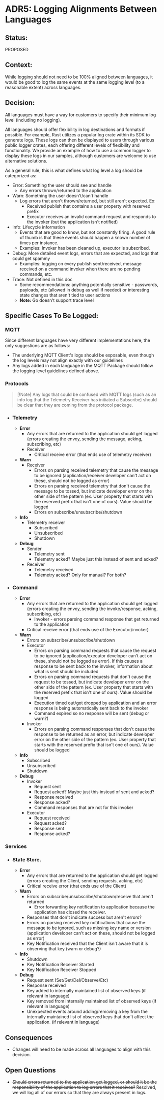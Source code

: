 # ADR5: Logging Alignments Between Languages

## Status: 

PROPOSED

## Context: 

While logging should not need to be 100% aligned between languages, it would be good to log the same events at the same logging level (to a reasonable extent) across languages.

## Decision:

All languages must have a way for customers to specify their minimum log level (including no logging).

All languages should offer flexibility in log destinations and formats if possible. For example, Rust utilizes a popular log crate within its SDK to generate logs. These logs can then be displayed to users through various public logger crates, each offering different levels of flexibility and functionality. We provide an example of how to use a common logger to display these logs in our samples, although customers are welcome to use alternative solutions.

As a general rule, this is what defines what log level a log should be categorized as:
- Error: Something the user should see and handle
  - Any errors thrown/returned to the application
- Warn: Something the user doesn't/can't handle
  - Log errors that aren't thrown/returned, but still aren't expected. Ex:
    - Received publish that contains a user property with reserved prefix
    - Executor receives an invalid command request and responds to the invoker (but the application isn't notified)  
- Info: Lifecycle information
  - Events that are good to know, but not constantly firing. A good rule of thumb is that these events should happen a known number of times per instance.
  - Examples: Invoker has been cleaned up, executor is subscribed.
- Debug: More detailed event logs, errors that are expected, and logs that could get spammy
  - Examples: logging on every publish sent/received, message received on a command invoker when there are no pending commands, etc.
- Trace: Not defined in this doc
  - Some recommendations: anything potentially sensitive - passwords, payloads, etc (allowed in debug as well if needed) or interesting state changes that aren't tied to user actions
  - **Note:** Go doesn't support trace level

## Specific Cases To Be Logged:
### MQTT

Since different languages have very different implementations here, the only suggestions are as follows:
- The underlying MQTT Client's logs should be exposable, even though the log levels may not align exactly with our guidelines
- Any logs added in each language in the MQTT Package should follow the logging level guidelines defined above.

### Protocols
  > [!Note] Any logs that could be confused with MQTT logs (such as an info log that the Telemetry Receiver has initiated a Subscribe) should be clear that they are coming from the protocol package.

  - ### Telemetry
    - **Error**
      - Any errors that are returned to the application should get logged (errors creating the envoy, sending the message, acking, subscribing, etc)
      - Receiver
        - Critical receive error (that ends use of telemetry receiver)
    - **Warn**
      - Receiver
        - Errors on parsing received telemetry that cause the message to be ignored (application/receiver developer can't act on these, should not be logged as error)
        - Errors on parsing received telemetry that don't cause the message to be tossed, but indicate developer error on the other side of the pattern (ex. User property that starts with the reserved prefix that isn't one of ours). Value should be logged
        - Errors on subscribe/unsubscribe/shutdown
    - **Info**
      - Telemetry receiver
        - Subscribed
        - Unsubscribed
        - Shutdown
    - **Debug**
      - Sender
        - Telemetry sent
        - Telemetry acked? Maybe just this instead of sent and acked?
      - Receiver
        - Telemetry received
        - Telemetry acked? Only for manual? For both?
  - ### Command
    - **Error**
      - Any errors that are returned to the application should get logged (errors creating the envoy, sending the invoke/response, acking, subscribing, etc)
        - Invoker - errors parsing command response that get returned to the application
      - Critical receive error (that ends use of the Executor/invoker)
    - **Warn**
      - Errors on subscribe/unsubscribe/shutdown
      - Executor
        - Errors on parsing command requests that cause the request to be ignored (application/executor developer can't act on these, should not be logged as error). If this causes a response to be sent back to the invoker, information about what is sent should be included
        - Errors on parsing  command requests that don't cause the request to be tossed, but indicate developer error on the other side of the pattern (ex. User property that starts with the reserved prefix that isn't one of ours). Value should be logged
        - Execution timed out/got dropped by application and an error response is being automatically sent back to the invoker
        - Command expired so no response will be sent (debug or warn?)
      - Invoker
        - Errors on parsing  command responses that don't cause the response to be returned as an error, but indicate developer error on the other side of the pattern (ex. User property that starts with the reserved prefix that isn't one of ours). Value should be logged
    - **Info**
      - Subscribed
      - Unsubscribed
      - Shutdown
    - **Debug**
      - Invoker
        - Request sent
        - Request acked? Maybe just this instead of sent and acked?
        - Response received
        - Response acked?
        - Command responses that are not for this invoker
      - Executor
        - Request received
        - Request acked?
        - Response sent
        - Response acked?
  
### Services
- ### State Store.
    - **Error**
      - Any errors that are returned to the application should get logged (errors creating the Client, sending requests, acking, etc)
      - Critical receive error (that ends use of the Client)
    - **Warn**
      - Errors on subscribe/unsubscribe/shutdown/receive that aren't returned
        - Error forwarding key notification to application because the application has closed the receiver.
      - Responses that don't indicate success but aren't errors?
      - Errors on parsing received key notifications that cause the message to be ignored, such as missing key name or version (application developer can't act on these, should not be logged as error)
      - Key Notification received that the Client isn't aware that it is observing that key (warn or debug?)
    - **Info**
      - Shutdown
      - Key Notification Receiver Started
      - Key Notification Receiver Stopped
    - **Debug**
      - Request sent (Set/Get/Del/Observe/Etc)
      - Response received
      - Key added to internally maintained list of observed keys (if relevant in language)
      - Key removed from internally maintained list of observed keys (if relevant in language)
      - Unexpected events around adding/removing a key from the internally maintained list of observed keys that don't affect the application. (if relevant in language)

## Consequences

-   Changes will need to be made across all languages to align with this decision.

## Open Questions

-   ~~Should errors returned to the application get logged, or should it be the responsibility of the application to log errors that it receives?~~ Resolved, we will log all of our errors so that they are always present in logs.

